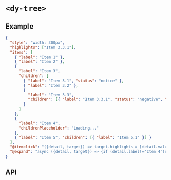 # `<dy-tree>`

## Example

<gbp-example name="dy-tree" src="https://esm.sh/duoyun-ui/elements/tree">

```json
{
  "style": "width: 300px",
  "highlights": ["Item 3.3.1"],
  "items": [
    { "label": "Item 1" },
    { "label": "Item 2" },
    {
      "label": "Item 3",
      "children": [
        { "label": "Item 3.1", "status": "notice" },
        { "label": "Item 3.2" },
        {
          "label": "Item 3.3",
          "children": [{ "label": "Item 3.3.1", "status": "negative", "tags": ["R", "C"] }]
        }
      ]
    },
    {
      "label": "Item 4",
      "childrenPlaceholder": "Loading..."
    },
    { "label": "Item 5", "children": [{ "label": "Item 5.1" }] }
  ],
  "@itemclick": "({detail, target}) => target.highlights = [detail.value]",
  "@expand": "async ({detail, target}) => {if (detail.label!='Item 4')return;await new Promise(r=>setTimeout(r, 1000));detail.children=Array(4).fill(null).map((_, i) => ({ label: `Item 4.${i + 1}` }));target.items=[...target.items]}"
}
```

</gbp-example>

## API

<gbp-api name="dy-tree" src="/src/elements/tree.ts"></gbp-api>
